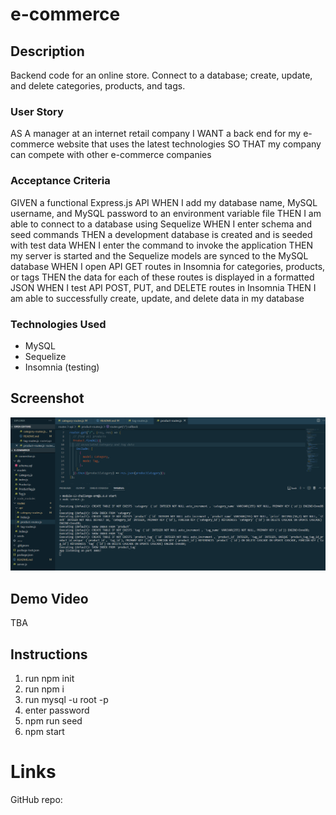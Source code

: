 # e-commerce

## Description

Backend code for an online store. Connect to a database; create, update, and delete categories, products, and tags.

### User Story

AS A manager at an internet retail company
I WANT a back end for my e-commerce website that uses the latest technologies
SO THAT my company can compete with other e-commerce companies

### Acceptance Criteria

GIVEN a functional Express.js API
WHEN I add my database name, MySQL username, and MySQL password to an environment variable file
THEN I am able to connect to a database using Sequelize
WHEN I enter schema and seed commands
THEN a development database is created and is seeded with test data
WHEN I enter the command to invoke the application
THEN my server is started and the Sequelize models are synced to the MySQL database
WHEN I open API GET routes in Insomnia for categories, products, or tags
THEN the data for each of these routes is displayed in a formatted JSON
WHEN I test API POST, PUT, and DELETE routes in Insomnia
THEN I am able to successfully create, update, and delete data in my database

### Technologies Used

- MySQL
- Sequelize
- Insomnia (testing)

## Screenshot

![VS Code Screenshot](e-commerce-screenshot.png)

## Demo Video

TBA

## Instructions

1. run npm init
2. run npm i
3. run mysql -u root -p
4. enter password
5. npm run seed
6. npm start

# Links

GitHub repo:
